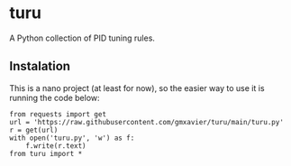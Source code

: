 # turu
A Python collection of PID tuning rules.

## Instalation

This is a nano project (at least for now), so the easier way to use it is running the code below:

    from requests import get   
    url = 'https://raw.githubusercontent.com/gmxavier/turu/main/turu.py' 
    r = get(url)
    with open('turu.py', 'w') as f: 
        f.write(r.text) 
    from turu import *
